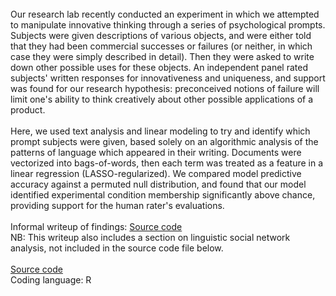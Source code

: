 <br />
Our research lab recently conducted an experiment in which we attempted to manipulate innovative thinking through a series of psychological prompts. Subjects were given descriptions of various objects, and were either told that they had been commercial successes or failures (or neither, in which case they were simply described in detail). Then they were asked to write down other possible uses for these objects. An independent panel rated subjects' written responses for innovativeness and uniqueness, and support was found for our research hypothesis: preconceived notions of failure will limit one's ability to think creatively about other possible applications of a product.
<br /><br />
Here, we used text analysis and linear modeling to try and identify which prompt subjects were given, based solely on an algorithmic analysis of the patterns of language which appeared in their writing. Documents were vectorized into bags-of-words, then each term was treated as a feature in a linear regression (LASSO-regularized). We compared model predictive accuracy against a permuted null distribution, and found that our model identified experimental condition membership significantly above chance, providing support for the human rater's evaluations.
<br /><br />
Informal writeup of findings: <a href="http://github.com/andrew-reece/datascience/blob/master/innovation-mining/innovation-mining.pdf">Source code</a> 
<br />
NB: This writeup also includes a section on linguistic social network analysis, not included in the source code file below.
<br /><br />
<a href="http://github.com/andrew-reece/datascience/blob/master/innovation-mining/innovation.R">Source code</a> 
<br />
Coding language: R